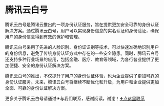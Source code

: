 # 腾讯云白号

腾讯云白号是腾讯云推出的一项身份认证服务，旨在提供更加安全可靠的身份认证解决方案。通过腾讯云白号，用户可以实现身份信息的实名认证和身份验证，确保用户的身份信息得到有效的保护和管理。

腾讯云白号采用了先进的人脸识别、身份证识别等技术，可以快速准确地识别用户的身份信息，避免了传统身份认证方式中存在的一些安全隐患。同时，腾讯云白号还支持多种行业场景的应用，包括金融、医疗、教育等领域，为各行各业提供了更加便捷、安全的身份认证解决方案。

腾讯云白号的推出，不仅提升了用户的身份认证体验，也为企业提供了更加可靠的身份认证服务。未来，腾讯云白号将继续不断优化和升级，为用户和企业提供更加全面、可靠的身份认证解决方案。

更多关于腾讯云白号请通过✈与我们联系，感谢阅读，谢谢！[✈点这里联系](https://add.k02.cc)